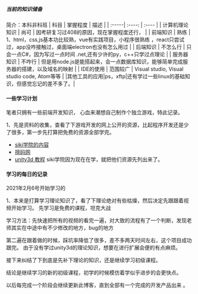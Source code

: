 ##### 当前的知识储备
简介：本科非科班
| 科目 | 掌握程度 | 描述 |
| :-----| :----: | :---- |
| 计算机理论知识 | 尚可 | 因考研复习过408的原因，现在掌握程度还行， |
| 前端知识 | 熟练 | 1、html，css,js基本功比较熟，vue有实践项目，小程序很熟练 ，react只尝试过，app没咋接触过，桌面端electron也没有怎么用过 |
| 后端知识 | 不怎么行 | 只会一点C#，因为写过一点时间 .net,还有少许的py，c++只学过点理论 |
| 服务器知识 | 不咋行 | 但是用node.js是能搭起来，会一点数据库知识，能够简单完成服务器的搭建，以及域名的映射 |
| IDE的使用 | 范围较广 | Visual studio, Visual studio code, Atom等等 |
|其他工具的应用|ps，xftp|还有学过一些linux的基础知识，但感觉忘记的差不多了。|
#### 一些学习计划
笔者只拥有一些前端开发知识， 心血来潮想自己制作个独立游戏，特此记录。

1、先是资料的收集，查看了下游戏开发的网上公开的资源，比起程序开发还是少了很多，第一步先打算把免费的资源全部学完。
- [siki学院的内容](https://github.com/qianyinghuanmie/myblog/unity3d开发日志/sikia.md)
- [擅码网](http://www.mkcode.net/html/unity_jc/)
- [unity3d 教程](https://www.w3cschool.cn/unity3d_jc/)
siki学院因为现在在学，就把他们资源先列出来了。 

#### 学习的每日的记录
2021年2月6号开始学习的

1、本来是打算学习理论知识了，看了下理论绝对有些枯燥，然后决定先跟跟着视频开始学习。
先学习是免费的课程，坦克大战

学习方法：先快速把所有的视频的看完一遍，对大致的流程有了一个判断，发现老师其实在中途中有不少修改的地方，bug的地方

第二遍在跟着做的时候，踩坑率降低了很多，差不多两天时间左右，这个项目成功跟完。
由于没有学过unity3d的理论知识，想要在进行扩展会便的有点麻烦。

接下来纠结了下到底是先补下理论的知识，还是继续学习初级课程。

结论是继续学习的新的初级课程，初学的时候模仿着学似乎进步的会更快点。

以后每完成一个阶段会继续更新此博客，直到全部有一个完成的开发产品出来 。






